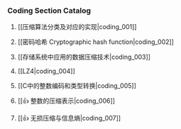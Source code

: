 ### Coding Section Catalog

1. [[压缩算法分类及对应的实现|coding_001]]

1. [[密码哈希 Cryptographic hash function|coding_002]]

1. [[存储系统中应用的数据压缩技术|coding_003]]

1. [[LZ4|coding_004]]

1. [[C中的整数编码和类型转换|coding_005]]

1. [[👍 整数的压缩表示|coding_006]]

1. [[👍 无损压缩与信息熵|coding_007]]